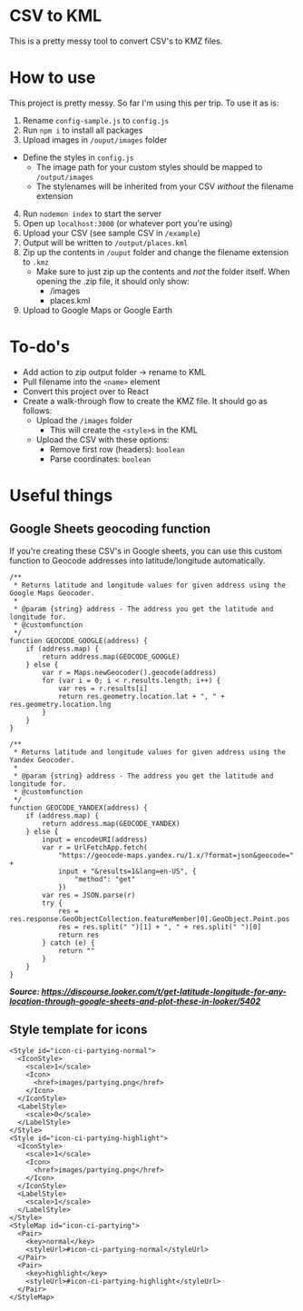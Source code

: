 # CSV to KML

This is a pretty messy tool to convert CSV's to KMZ files.

# How to use

This project is pretty messy. So far I'm using this per trip. To use it as is:

1. Rename `config-sample.js` to `config.js`
2. Run `npm i` to install all packages
3. Upload images in `/ouput/images` folder
- Define the styles in `config.js`
  - The image path for your custom styles should be mapped to `/output/images`
  - The stylenames will be inherited from your CSV *without* the filename extension
4. Run `nodemon index` to start the server
5. Open up `localhost:3000` (or whatever port you're using)
6. Upload your CSV (see sample CSV in `/example`)
7. Output will be written to `/output/places.kml`
8. Zip up the contents in `/ouput` folder and change the filename extension to `.kmz`
   - Make sure to just zip up the contents and *not* the folder itself. When opening the .zip file, it should only show:
     - /images
     - places.kml
9. Upload to Google Maps or Google Earth

# To-do's

- Add action to zip output folder -> rename to KML
- Pull filename into the `<name>` element
- Convert this project over to React
- Create a walk-through flow to create the KMZ file. It should go as follows:
  - Upload the `/images` folder
    - This will create the `<style>`s in the KML
  - Upload the CSV with these options:
    - Remove first row (headers): `boolean`
    - Parse coordinates: `boolean`

# Useful things

## Google Sheets geocoding function

If you're creating these CSV's in Google sheets, you can use this custom function to Geocode addresses into latitude/longitude automatically.

```
/**
 * Returns latitude and longitude values for given address using the Google Maps Geocoder.
 *
 * @param {string} address - The address you get the latitude and longitude for.
 * @customfunction
 */
function GEOCODE_GOOGLE(address) {
    if (address.map) {
        return address.map(GEOCODE_GOOGLE)
    } else {
        var r = Maps.newGeocoder().geocode(address)
        for (var i = 0; i < r.results.length; i++) {
            var res = r.results[i]
            return res.geometry.location.lat + ", " + res.geometry.location.lng
        }
    }
}

/**
 * Returns latitude and longitude values for given address using the Yandex Geocoder.
 *
 * @param {string} address - The address you get the latitude and longitude for.
 * @customfunction
 */
function GEOCODE_YANDEX(address) {
    if (address.map) {
        return address.map(GEOCODE_YANDEX)
    } else {
        input = encodeURI(address)
        var r = UrlFetchApp.fetch(
            "https://geocode-maps.yandex.ru/1.x/?format=json&geocode=" +
            input + "&results=1&lang=en-US", {
                "method": "get"
            })
        var res = JSON.parse(r)
        try {
            res = res.response.GeoObjectCollection.featureMember[0].GeoObject.Point.pos
            res = res.split(" ")[1] + ", " + res.split(" ")[0]
            return res
        } catch (e) {
            return ""
        }
    }
}
```

***Source: https://discourse.looker.com/t/get-latitude-longitude-for-any-location-through-google-sheets-and-plot-these-in-looker/5402***

## Style template for icons

```
<Style id="icon-ci-partying-normal">
  <IconStyle>
    <scale>1</scale>
    <Icon>
      <href>images/partying.png</href>
    </Icon>
  </IconStyle>
  <LabelStyle>
    <scale>0</scale>
  </LabelStyle>
</Style>
<Style id="icon-ci-partying-highlight">
  <IconStyle>
    <scale>1</scale>
    <Icon>
      <href>images/partying.png</href>
    </Icon>
  </IconStyle>
  <LabelStyle>
    <scale>1</scale>
  </LabelStyle>
</Style>
<StyleMap id="icon-ci-partying">
  <Pair>
    <key>normal</key>
    <styleUrl>#icon-ci-partying-normal</styleUrl>
  </Pair>
  <Pair>
    <key>highlight</key>
    <styleUrl>#icon-ci-partying-highlight</styleUrl>
  </Pair>
</StyleMap>
```